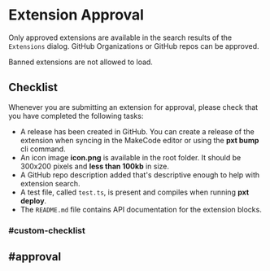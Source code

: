 # Extension Approval

Only approved extensions are available in the search results of the ``Extensions`` dialog.
GitHub Organizations or GitHub repos can be approved.

Banned extensions are not allowed to load.

## Checklist

Whenever you are submitting an extension for approval, please check that you have completed the following tasks:

* A release has been created in GitHub. You can create a release of the extension when syncing in the MakeCode editor or using the **pxt bump** cli command.
* An icon image **icon.png** is available in the root folder. It should be 300x200 pixels and **less than 100kb** in size.
* A GitHub repo description added that's descriptive enough to help with extension search.
* A test file, called ``test.ts``, is present and compiles when running **pxt deploy**.
* The ``README.md`` file contains API documentation for the extension blocks. 

### #custom-checklist

## #approval
